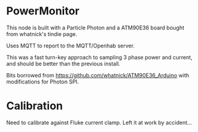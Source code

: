 # PowerMonitor

This node is built with a Particle Photon and a ATM90E36 board bought from whatnick's tindie page.

Uses MQTT to report to the MQTT/Openhab server.

This was a fast turn-key approach to sampling 3 phase power and current, and should be better than the previous install.

Bits borrowed from https://github.com/whatnick/ATM90E36_Arduino with modifications for Photon SPI.

# Calibration

Need to calibrate against Fluke current clamp. Left it at work by accident...
